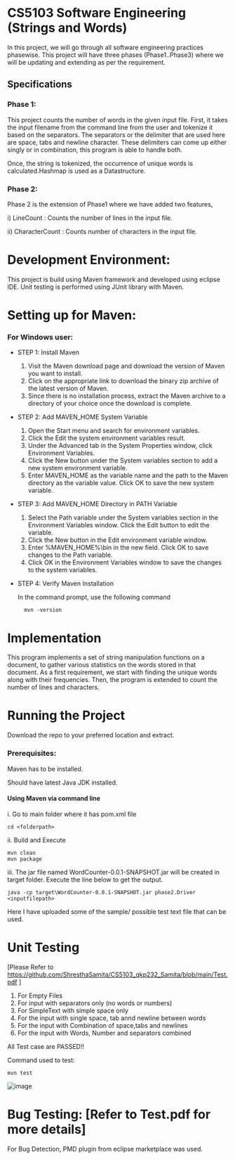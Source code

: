 
# CS5103 Software Engineering (Strings and Words)

In this project, we will go through all software engineering practices phasewise. This project will have three phases (Phase1..Phase3) where we will be updating and extending as per the requirement.


## Specifications
### Phase 1:

This project counts the number of words in the given input file. First, it takes the input filename from the command line from the user and tokenize it based on the separators. The separators or the delimiter that are used here are space, tabs and newline character. These delimiters can come up either singly or in combination, this program is able to handle both.

Once, the string is tokenized, the occurrence of unique words is calculated.Hashmap is used as a Datastructure.

### Phase 2:

Phase 2 is the extension of Phase1 where we have added two features,

i) LineCount : Counts the number of lines in the input file. 

ii) CharacterCount : Counts number of characters in the input file.

Development Environment:
========================

This project is build using Maven framework and developed using eclipse IDE. Unit testing is performed using JUnit library with Maven.

Setting up for Maven:
================
### For Windows user:

* STEP 1: Install Maven

  1. Visit the Maven download page and download the version of Maven you want to install. 
  2. Click on the appropriate link to download the binary zip archive of the latest version of Maven.
  3. Since there is no installation process, extract the Maven archive to a directory of your choice once the download is complete.

 
* STEP 2: Add MAVEN_HOME System Variable

  1. Open the Start menu and search for environment variables.
  2. Click the Edit the system environment variables result.
  3. Under the Advanced tab in the System Properties window, click Environment Variables.
  4. Click the New button under the System variables section to add a new system environment variable.
  5. Enter MAVEN_HOME as the variable name and the path to the Maven directory as the variable value. Click OK to save the new system variable.

* STEP 3: Add MAVEN_HOME Directory in PATH Variable

  1. Select the Path variable under the System variables section in the Environment Variables window. Click the Edit button to edit the variable.
  2. Click the New button in the Edit environment variable window.
  3. Enter %MAVEN_HOME%\bin in the new field. Click OK to save changes to the Path variable.
  4. Click OK in the Environment Variables window to save the changes to the system variables.


* STEP 4: Verify Maven Installation

  In the command prompt, use the following command 
        
        mvn -version


Implementation
==============
This program implements a set of string manipulation functions on a document, to gather various statistics on the words stored in that document. As a first   requirement, we start with finding the unique words along with their frequencies. Then, the program is extended to count the number of lines and characters.

Running the Project
===================
  Download the repo to your preferred location and extract.

### Prerequisites:

Maven has to be installed.

Should have latest Java JDK installed.

#### Using Maven via command line 

  i. Go to main folder where it has pom.xml file
  
  	cd <folderpath>

  ii. Build and Execute
    		
	mvn clean
 	mvn package

  iii. The jar file named WordCounter-0.0.1-SNAPSHOT.jar will be created in target folder. Execute the line below to get the output.
  
  	java -cp target\WordCounter-0.0.1-SNAPSHOT.jar phase2.Driver <inputfilepath>

Here I have uploaded some of the sample/ possible test text file that can be used.

Unit Testing 
============
[Please Refer to https://github.com/ShresthaSamita/CS5103_qkp232_Samita/blob/main/Test.pdf ]
1. For Empty Files
2. For input with separators only (no words or numbers)
3. For SimpleText with simple space only
4. For the input with single space, tab annd newline between words
5. For the input with Combination of space,tabs and newlines
6. For the input with Words, Number and separators combined



All Test case are PASSED!!

Command used to test:

	mvn test
	
![image](https://user-images.githubusercontent.com/91647704/224465650-7d6451f3-964e-4c7b-a91f-26da25c3a111.png)

Bug Testing: [Refer to Test.pdf for more details]
===========
For Bug Detection, PMD plugin from eclipse marketplace was used.

